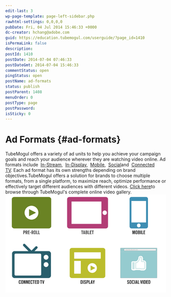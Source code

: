 ```yaml
---
edit-last: 3
wp-page-template: page-left-sidebar.php
rawhtml-settings: 0,0,0,0
pubDate: Fri, 04 Jul 2014 15:46:33 +0000
dc-creator: hchang@adobe.com
guid: https://education.tubemogul.com/userguide/?page_id=1410
isPermaLink: false
description: 
postId: 1410
postDate: 2014-07-04 07:46:33
postDateGmt: 2014-07-04 15:46:33
commentStatus: open
pingStatus: open
postName: ad-formats
status: publish
postParent: 1408
menuOrder: 0
postType: page
postPassword: 
isSticky: 0
---
```


# Ad Formats {#ad-formats}

TubeMogul offers a variety of ad units to help you achieve your campaign goals and reach your audience wherever they are watching video online. Ad formats include&nbsp; [In-Stream](ad-formats/in-stream.md),&nbsp; [In-Display](ad-formats/in-display.md),&nbsp; [Mobile](ad-formats/mobile.md),&nbsp; [Social](ad-formats/social.md)and&nbsp; [Connected TV](ad-formats/connected-tv.md).&nbsp;Each ad format has its own strengths depending on brand objectives.TubeMogul offers a solution for brands to choose multiple formats, from a single platform, to maximize reach, optimize performance or effectively target different audiences with different videos.
[Click here](https://gallery.tubemogul.com/)to browse through TubeMogul's complete online video gallery.
[ ![ad formats](assets/ad-formats.png)](assets/ad-formats.png) 
